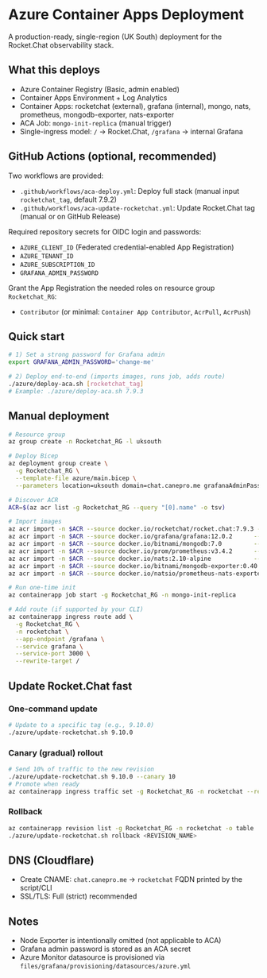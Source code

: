 # Azure Container Apps Deployment

A production-ready, single-region (UK South) deployment for the Rocket.Chat observability stack.

## What this deploys
- Azure Container Registry (Basic, admin enabled)
- Container Apps Environment + Log Analytics
- Container Apps: rocketchat (external), grafana (internal), mongo, nats, prometheus, mongodb-exporter, nats-exporter
- ACA Job: `mongo-init-replica` (manual trigger)
- Single-ingress model: `/` → Rocket.Chat, `/grafana` → internal Grafana

## GitHub Actions (optional, recommended)
Two workflows are provided:
- `.github/workflows/aca-deploy.yml`: Deploy full stack (manual input `rocketchat_tag`, default 7.9.2)
- `.github/workflows/aca-update-rocketchat.yml`: Update Rocket.Chat tag (manual or on GitHub Release)

Required repository secrets for OIDC login and passwords:
- `AZURE_CLIENT_ID` (Federated credential-enabled App Registration)
- `AZURE_TENANT_ID`
- `AZURE_SUBSCRIPTION_ID`
- `GRAFANA_ADMIN_PASSWORD`

Grant the App Registration the needed roles on resource group `Rocketchat_RG`:
- `Contributor` (or minimal: `Container App Contributor`, `AcrPull`, `AcrPush`)

## Quick start
```bash
# 1) Set a strong password for Grafana admin
export GRAFANA_ADMIN_PASSWORD='change-me'

# 2) Deploy end-to-end (imports images, runs job, adds route)
./azure/deploy-aca.sh [rocketchat_tag]
# Example: ./azure/deploy-aca.sh 7.9.3
```

## Manual deployment
```bash
# Resource group
az group create -n Rocketchat_RG -l uksouth

# Deploy Bicep
az deployment group create \
  -g Rocketchat_RG \
  --template-file azure/main.bicep \
  --parameters location=uksouth domain=chat.canepro.me grafanaAdminPassword="$GRAFANA_ADMIN_PASSWORD" rocketchatImageTag="7.9.3"

# Discover ACR
ACR=$(az acr list -g Rocketchat_RG --query "[0].name" -o tsv)

# Import images
az acr import -n $ACR --source docker.io/rocketchat/rocket.chat:7.9.3 --image rocketchat:7.9.3
az acr import -n $ACR --source docker.io/grafana/grafana:12.0.2      --image grafana:latest
az acr import -n $ACR --source docker.io/bitnami/mongodb:7.0         --image mongo:latest
az acr import -n $ACR --source docker.io/prom/prometheus:v3.4.2      --image prometheus:latest
az acr import -n $ACR --source docker.io/nats:2.10-alpine            --image nats:latest
az acr import -n $ACR --source docker.io/bitnami/mongodb-exporter:0.40.0 --image mongodb-exporter:latest
az acr import -n $ACR --source docker.io/natsio/prometheus-nats-exporter:0.14.0 --image nats-exporter:latest

# Run one-time init
az containerapp job start -g Rocketchat_RG -n mongo-init-replica

# Add route (if supported by your CLI)
az containerapp ingress route add \
  -g Rocketchat_RG \
  -n rocketchat \
  --app-endpoint /grafana \
  --service grafana \
  --service-port 3000 \
  --rewrite-target /
```

## Update Rocket.Chat fast

### One-command update
```bash
# Update to a specific tag (e.g., 9.10.0)
./azure/update-rocketchat.sh 9.10.0
```

### Canary (gradual) rollout
```bash
# Send 10% of traffic to the new revision
./azure/update-rocketchat.sh 9.10.0 --canary 10
# Promote when ready
az containerapp ingress traffic set -g Rocketchat_RG -n rocketchat --revision-weight latest=100
```

### Rollback
```bash
az containerapp revision list -g Rocketchat_RG -n rocketchat -o table
./azure/update-rocketchat.sh rollback <REVISION_NAME>
```

## DNS (Cloudflare)
- Create CNAME: `chat.canepro.me` → `rocketchat` FQDN printed by the script/CLI
- SSL/TLS: Full (strict) recommended

## Notes
- Node Exporter is intentionally omitted (not applicable to ACA)
- Grafana admin password is stored as an ACA secret
- Azure Monitor datasource is provisioned via `files/grafana/provisioning/datasources/azure.yml`
